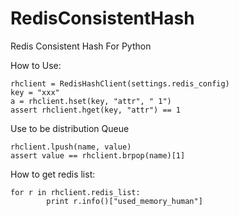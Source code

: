 RedisConsistentHash
===================

Redis Consistent Hash For Python


How to Use:
```
rhclient = RedisHashClient(settings.redis_config)
key = "xxx"
a = rhclient.hset(key, "attr", " 1")
assert rhclient.hget(key, "attr") == 1
```

Use to be distribution Queue
```
rhclient.lpush(name, value)
assert value == rhclient.brpop(name)[1]
```

How to get redis list:
```
for r in rhclient.redis_list:
        print r.info()["used_memory_human"]
```